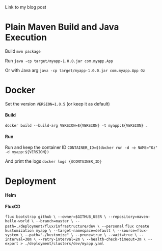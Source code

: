 Link to my blog post

# Plain Maven Build and Java Execution
Build
`mvn package`

Run
`java -cp target/myapp-1.0.0.jar com.myapp.App`

Or with Java arg
`java -cp target/myapp-1.0.0.jar com.myapp.App Oz`

# Docker
Set the version `VERSION=1.0.5` (or keep it as default)
#### Build
`docker build --build-arg VERSION=${VERSION} -t myapp:${VERSION} .`
#### Run
Run and keep the container ID
`CONTAINER_ID=$(docker run -d -e NAME="Oz" -d myapp:${VERSION})`

And print the logs `docker logs {$CONTAINER_ID}`

# Deployment

#### Helm

#### FluxCD

`
flux bootstrap github \
--owner=$GITHUB_USER \
--repository=maven-hello-world \
--branch=master \
--path=./deployment/flux/infrastructure/dev \
--personal
`
`
flux create kustomization myapp \
--target-namespace=default \
--source=flux-system \
--path="./kustomize" \
--prune=true \
--wait=true \
--interval=30m \
--retry-interval=2m \
--health-check-timeout=3m \
--export > ./deployment/clusters/dev/myapp.yaml
`
